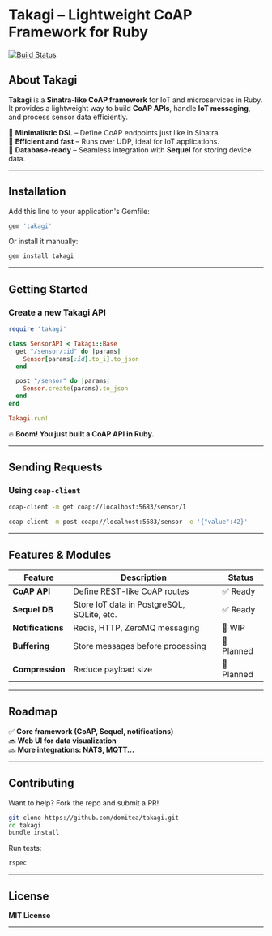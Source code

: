 # Takagi – Lightweight CoAP Framework for Ruby

<!---
[![Gem Version](https://badge.fury.io/rb/takagi.svg)](https://rubygems.org/gems/takagi)
-->
[![Build Status](https://github.com/domitea/takagi/actions/workflows/tests.yml/badge.svg)](https://github.com/domitea/takagi/actions)

## About Takagi

**Takagi** is a **Sinatra-like CoAP framework** for IoT and microservices in Ruby.  
It provides a lightweight way to build **CoAP APIs**, handle **IoT messaging**, and process sensor data efficiently.

🔹 **Minimalistic DSL** – Define CoAP endpoints just like in Sinatra.  
🔹 **Efficient and fast** – Runs over UDP, ideal for IoT applications.  
🔹 **Database-ready** – Seamless integration with **Sequel** for storing device data.

---

## Installation

Add this line to your application's Gemfile:

```ruby
gem 'takagi'
```

Or install it manually:

```sh
gem install takagi
```

---

## Getting Started

### **Create a new Takagi API**
```ruby
require 'takagi'

class SensorAPI < Takagi::Base
  get "/sensor/:id" do |params|
    Sensor[params[:id].to_i].to_json
  end

  post "/sensor" do |params|
    Sensor.create(params).to_json
  end
end

Takagi.run!
```
🔥 **Boom! You just built a CoAP API in Ruby.**

---

## Sending Requests

### **Using `coap-client`**
```sh
coap-client -m get coap://localhost:5683/sensor/1
```
```sh
coap-client -m post coap://localhost:5683/sensor -e '{"value":42}'
```

---

## Features & Modules

| Feature         | Description                                    | Status |
|-----------------|--------------------------------|--------|
| **CoAP API**  | Define REST-like CoAP routes | ✅ Ready |
| **Sequel DB** | Store IoT data in PostgreSQL, SQLite, etc. | ✅ Ready |
| **Notifications** | Redis, HTTP, ZeroMQ messaging | 🔄 WIP |
| **Buffering** | Store messages before processing | 🔄 Planned |
| **Compression** | Reduce payload size | 🔄 Planned |

---

## Roadmap

✅ **Core framework (CoAP, Sequel, notifications)**   
🔜 **Web UI for data visualization**  
🔜 **More integrations: NATS, MQTT...**

---

## Contributing

Want to help? Fork the repo and submit a PR!

```sh
git clone https://github.com/domitea/takagi.git
cd takagi
bundle install
```

Run tests:
```sh
rspec
```

---

## License

**MIT License**

---

